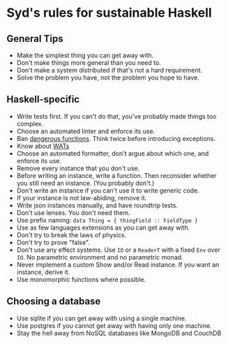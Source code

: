 # Syd's rules for sustainable Haskell


## General Tips

* Make the simplest thing you can get away with.
* Don't make things more general than you need to.
* Don't make a system distributed if that's not a hard requirement.
* Solve the problem you have, not the problem you hope to have.

## Haskell-specific

* Write tests first. If you can't do that, you've probably made things too complex.
* Choose an automated linter and enforce its use.
* Ban [dangerous functions](https://github.com/NorfairKing/haskell-dangerous-functions). Think twice before introducing exceptions.
* Know about [WATs](https://github.com/NorfairKing/haskell-WAT)
* Choose an automated formatter, don't argue about which one, and enforce its use.
* Remove every instance that you don't use.
* Before writing an instance, write a function. Then reconsider whether you still need an instance. (You probably don't.)
* Don't write an instance if you can't use it to write generic code.
* If your instance is not law-abiding, remove it.
* Write json instances manually, and have roundtrip tests.
* Don't use lenses. You don't need them.
* Use prefix naming: `data Thing = { thingField :: FieldType }`
* Use as few languages extensions as you can get away with.
* Don't try to break the laws of physics.
* Don't try to prove "false".
* Don't use any effect systems. Use `IO` or a `ReaderT` with a fixed `Env` over `IO`. No parametric environment and no parametric monad.
* Never implement a custom Show and/or Read instance. If you want an instance, derive it.
* Use monomorphic functions where possible.

## Choosing a database

* Use sqlite if you can get away with using a single machine.
* Use postgres if you cannot get away with having only one machine.
* Stay the hell away from NoSQL databases like MongoDB and CouchDB
